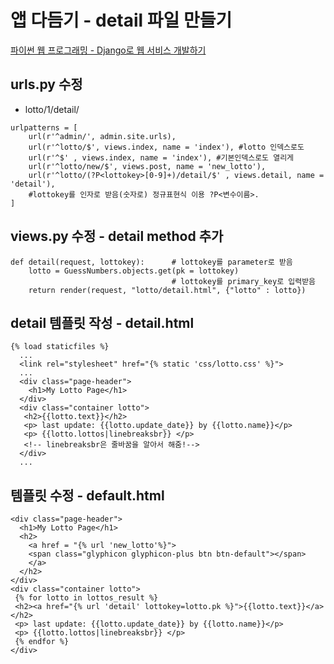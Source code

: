 # 앱 다듬기 - detail 파일 만들기

[파이썬 웹 프로그래밍 - Django로 웹 서비스 개발하기](https://www.inflearn.com/course/django-%ED%8C%8C%EC%9D%B4%EC%8D%AC-%EC%9E%A5%EA%B3%A0-%EA%B0%95%EC%A2%8C/)


## urls.py 수정
   - lotto/1/detail/
```
urlpatterns = [
    url(r'^admin/', admin.site.urls),
    url(r'^lotto/$', views.index, name = 'index'), #lotto 인덱스로도
    url(r'^$' , views.index, name = 'index'), #기본인덱스로도 열리게
    url(r'^lotto/new/$', views.post, name = 'new_lotto'),
    url(r'^lotto/(?P<lottokey>[0-9]+)/detail/$' , views.detail, name = 'detail'),
    #lottokey를 인자로 받음(숫자로) 정규표현식 이용 ?P<변수이름>.
]
```

## views.py 수정 - detail method 추가

```
def detail(request, lottokey):      # lottokey를 parameter로 받음
    lotto = GuessNumbers.objects.get(pk = lottokey)
                                    # lottokey를 primary_key로 입력받음
    return render(request, "lotto/detail.html", {"lotto" : lotto})
```


## detail 템플릿 작성 - detail.html

```
{% load staticfiles %}
  ...
  <link rel="stylesheet" href="{% static 'css/lotto.css' %}">
  ...
  <div class="page-header">
    <h1>My Lotto Page</h1>
  </div>
  <div class="container lotto">
   <h2>{{lotto.text}}</h2>
   <p> last update: {{lotto.update_date}} by {{lotto.name}}</p>
   <p> {{lotto.lottos|linebreaksbr}} </p>
   <!-- linebreaksbr은 줄바꿈을 알아서 해줌!-->
  </div>  
  ...
```

## 템플릿 수정 - default.html
```
<div class="page-header">
  <h1>My Lotto Page</h1>
  <h2>
    <a href = "{% url 'new_lotto'%}">
    <span class="glyphicon glyphicon-plus btn btn-default"></span>
    </a>
  </h2>
</div>
<div class="container lotto">
 {% for lotto in lottos_result %}
 <h2><a href="{% url 'detail' lottokey=lotto.pk %}">{{lotto.text}}</a></h2>
 <p> last update: {{lotto.update_date}} by {{lotto.name}}</p>
 <p> {{lotto.lottos|linebreaksbr}} </p>
 {% endfor %}
</div>
```
